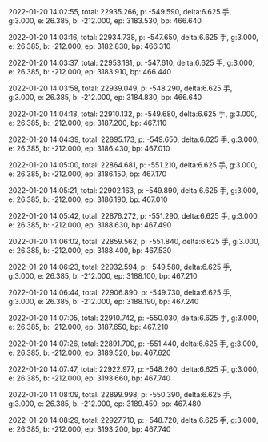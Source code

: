 2022-01-20 14:02:55, total: 22935.266, p: -549.590, delta:6.625 手, g:3.000, e: 26.385, b: -212.000, ep: 3183.530, bp: 466.640

2022-01-20 14:03:16, total: 22934.738, p: -547.650, delta:6.625 手, g:3.000, e: 26.385, b: -212.000, ep: 3182.830, bp: 466.310

2022-01-20 14:03:37, total: 22953.181, p: -547.610, delta:6.625 手, g:3.000, e: 26.385, b: -212.000, ep: 3183.910, bp: 466.440

2022-01-20 14:03:58, total: 22939.049, p: -548.290, delta:6.625 手, g:3.000, e: 26.385, b: -212.000, ep: 3184.830, bp: 466.640

2022-01-20 14:04:18, total: 22910.132, p: -549.680, delta:6.625 手, g:3.000, e: 26.385, b: -212.000, ep: 3187.200, bp: 467.110

2022-01-20 14:04:39, total: 22895.173, p: -549.650, delta:6.625 手, g:3.000, e: 26.385, b: -212.000, ep: 3186.430, bp: 467.010

2022-01-20 14:05:00, total: 22864.681, p: -551.210, delta:6.625 手, g:3.000, e: 26.385, b: -212.000, ep: 3186.150, bp: 467.170

2022-01-20 14:05:21, total: 22902.163, p: -549.890, delta:6.625 手, g:3.000, e: 26.385, b: -212.000, ep: 3186.190, bp: 467.010

2022-01-20 14:05:42, total: 22876.272, p: -551.290, delta:6.625 手, g:3.000, e: 26.385, b: -212.000, ep: 3188.630, bp: 467.490

2022-01-20 14:06:02, total: 22859.562, p: -551.840, delta:6.625 手, g:3.000, e: 26.385, b: -212.000, ep: 3188.400, bp: 467.530

2022-01-20 14:06:23, total: 22932.594, p: -549.580, delta:6.625 手, g:3.000, e: 26.385, b: -212.000, ep: 3188.100, bp: 467.210

2022-01-20 14:06:44, total: 22906.890, p: -549.730, delta:6.625 手, g:3.000, e: 26.385, b: -212.000, ep: 3188.190, bp: 467.240

2022-01-20 14:07:05, total: 22910.742, p: -550.030, delta:6.625 手, g:3.000, e: 26.385, b: -212.000, ep: 3187.650, bp: 467.210

2022-01-20 14:07:26, total: 22891.700, p: -551.440, delta:6.625 手, g:3.000, e: 26.385, b: -212.000, ep: 3189.520, bp: 467.620

2022-01-20 14:07:47, total: 22922.977, p: -548.260, delta:6.625 手, g:3.000, e: 26.385, b: -212.000, ep: 3193.660, bp: 467.740

2022-01-20 14:08:09, total: 22899.998, p: -550.390, delta:6.625 手, g:3.000, e: 26.385, b: -212.000, ep: 3189.450, bp: 467.480

2022-01-20 14:08:29, total: 22927.710, p: -548.720, delta:6.625 手, g:3.000, e: 26.385, b: -212.000, ep: 3193.200, bp: 467.740